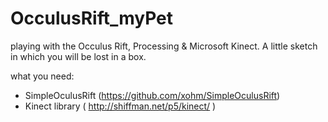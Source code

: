 OcculusRift_myPet
=====================

playing with the Occulus Rift, Processing & Microsoft Kinect.
A little sketch in which you will be lost in a box. 

what you need:
- SimpleOculusRift (https://github.com/xohm/SimpleOculusRift)
- Kinect library ( http://shiffman.net/p5/kinect/ )
